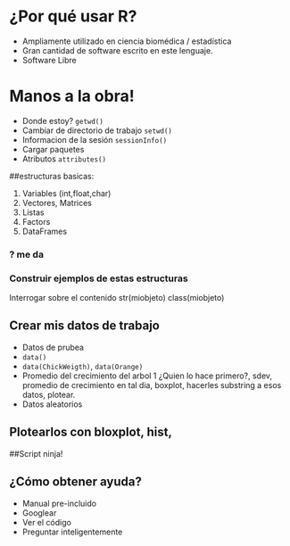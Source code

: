 # ¿Por qué usar R?
* Ampliamente utilizado en ciencia biomédica / estadística
* Gran cantidad de software escrito en este lenguaje.
* Software Libre

# Manos  a la obra!

  * Donde estoy?
 `getwd()`
  * Cambiar de directorio de trabajo
  `setwd()`
  * Informacion de la sesión
`sessionInfo()`
  * Cargar paquetes 
  * Atributos
  `attributes()`



##estructuras basicas:
  1. Variables (int,float,char)
  2. Vectores, Matrices
  3. Listas
  4. Factors
  5. DataFrames


### ? me da 
### Construir ejemplos de estas estructuras

Interrogar sobre el contenido
str(miobjeto)
class(miobjeto)

## Crear mis datos de trabajo
* Datos de prubea
* `data()`
* `data(ChickWeigth)`, `data(Orange)`
* Promedio del crecimiento del arbol 1 ¿Quien lo hace primero?, sdev, promedio de crecimiento en tal dia, boxplot, hacerles substring a esos datos, plotear.
* Datos aleatorios
## Plotearlos con bloxplot, hist, 


##Script ninja!

## ¿Cómo obtener ayuda?
* Manual pre-incluido
* Googlear
* Ver el código
* Preguntar inteligentemente
